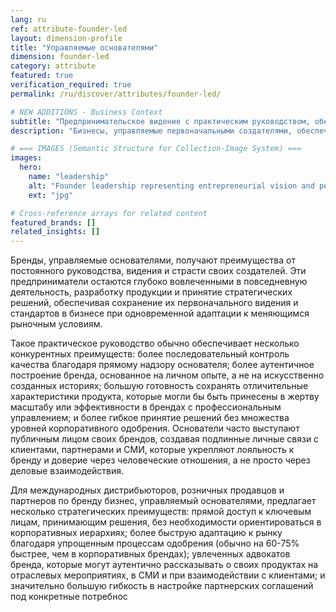 ```yaml
---
lang: ru
ref: attribute-founder-led
layout: dimension-profile
title: "Управляемые основателями"
dimension: founder-led
category: attribute
featured: true
verification_required: true
permalink: /ru/discover/attributes/founder-led/

# NEW ADDITIONS - Business Context
subtitle: "Предпринимательское видение с практическим руководством, обеспечивающее аутентичные истории бренда и гибкие бизнес-решения"
description: "Бизнесы, управляемые первоначальными создателями, обеспечивающие последовательное качество, искренние связи и гибкие возможности партнерства."

# === IMAGES (Semantic Structure for Collection-Image System) ===
images:
  hero:
    name: "leadership"
    alt: "Founder leadership representing entrepreneurial vision and personal commitment"
    ext: "jpg"

# Cross-reference arrays for related content
featured_brands: []
related_insights: []
---
```


Бренды, управляемые основателями, получают преимущества от постоянного руководства, видения и страсти своих создателей. Эти предприниматели остаются глубоко вовлеченными в повседневную деятельность, разработку продукции и принятие стратегических решений, обеспечивая сохранение их первоначального видения и стандартов в бизнесе при одновременной адаптации к меняющимся рыночным условиям.

Такое практическое руководство обычно обеспечивает несколько конкурентных преимуществ: более последовательный контроль качества благодаря прямому надзору основателя; более аутентичное построение бренда, основанное на личном опыте, а не на искусственно созданных историях; большую готовность сохранять отличительные характеристики продукта, которые могли бы быть принесены в жертву масштабу или эффективности в брендах с профессиональным управлением; и более гибкое принятие решений без множества уровней корпоративного одобрения. Основатели часто выступают публичным лицом своих брендов, создавая подлинные личные связи с клиентами, партнерами и СМИ, которые укрепляют лояльность к бренду и доверие через человеческие отношения, а не просто через деловые взаимодействия.

Для международных дистрибьюторов, розничных продавцов и партнеров по бренду бизнес, управляемый основателями, предлагает несколько стратегических преимуществ: прямой доступ к ключевым лицам, принимающим решения, без необходимости ориентироваться в корпоративных иерархиях; более быструю адаптацию к рынку благодаря упрощенным процессам одобрения (обычно на 60-75% быстрее, чем в корпоративных брендах); увлеченных адвокатов бренда, которые могут аутентично рассказывать о своих продуктах на отраслевых мероприятиях, в СМИ и при взаимодействии с клиентами; и значительно большую гибкость в настройке партнерских соглашений под конкретные потребнос
